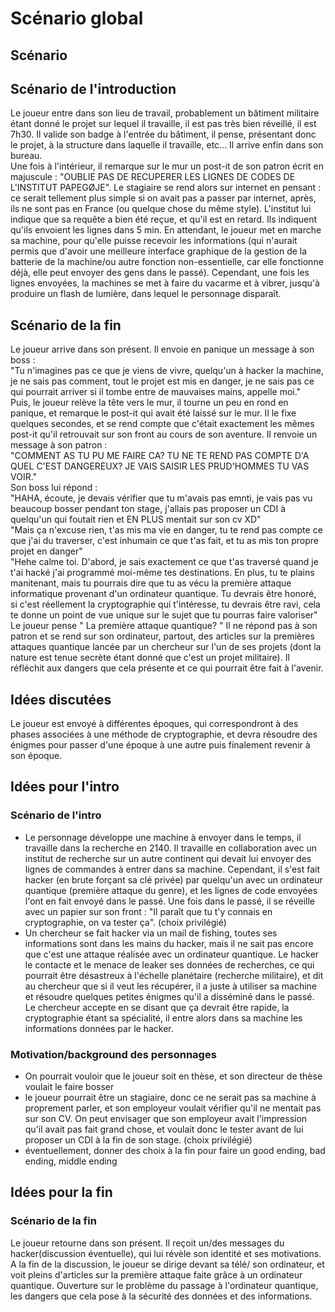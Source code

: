 # Scénario global

## Scénario

## Scénario de l'introduction
Le joueur entre dans son lieu de travail, probablement un bâtiment militaire étant donné le projet sur lequel il travaille, il est pas très bien réveillé, il est 7h30. Il valide son badge à l'entrée du bâtiment, il pense, présentant donc le projet, à la structure dans laquelle il travaille, etc... Il arrive enfin dans son bureau.  
Une fois à l'intérieur, il remarque sur le mur un post-it de son patron écrit en majuscule : "OUBLIE PAS DE RECUPERER LES LIGNES DE CODES DE L'INSTITUT PAPEGØJE". Le stagiaire se rend alors sur internet en pensant : ce serait tellement plus simple si on avait pas a passer par internet, après, ils ne sont pas en France (ou quelque chose du même style). L'institut lui indique que sa requête a bien été reçue, et qu'il est en retard. Ils indiquent qu'ils envoient les lignes dans 5 min. En attendant, le joueur met en marche sa machine, pour qu'elle puisse recevoir les informations (qui n'aurait permis que d'avoir une meilleure interface graphique de la gestion de la batterie de la machine/ou autre fonction non-essentielle, car elle fonctionne déjà, elle peut envoyer des gens dans le passé). Cependant, une fois les lignes envoyées, la machines se met à faire du vacarme et à vibrer, jusqu'à produire un flash de lumière, dans lequel le personnage disparaît.


## Scénario de la fin
Le joueur arrive dans son présent. Il envoie en panique un message à son boss :  
"Tu n'imagines pas ce que je viens de vivre, quelqu'un à hacker la machine, je ne sais pas comment, tout le projet est mis en danger, je ne sais pas ce qui pourrait arriver si il tombe entre de mauvaises mains, appelle moi."  
Puis, le joueur relève la tête vers le mur, il tourne un peu en rond en panique, et remarque le post-it qui avait été laissé sur le mur. Il le fixe quelques secondes, et se rend compte que c'était exactement les mêmes post-it qu'il retrouvait sur son front au cours de son aventure. Il renvoie un message à son patron :  
"COMMENT AS TU PU ME FAIRE CA? TU NE TE REND PAS COMPTE D'A QUEL C'EST DANGEREUX? JE VAIS SAISIR LES PRUD'HOMMES TU VAS VOIR."  
Son boss lui répond :  
"HAHA, écoute, je devais vérifier que tu m'avais pas emnti, je vais pas vu beaucoup bosser pendant ton stage, j'allais pas proposer un CDI à quelqu'un qui foutait rien et EN PLUS mentait sur son cv XD"  
"Mais ça n'excuse rien, t'as mis ma vie en danger, tu te rend pas compte ce que j'ai du traverser, c'est inhumain ce que t'as fait, et tu as mis ton propre projet en danger"  
"Hehe calme toi. D'abord, je sais exactement ce que t'as traversé quand je t'ai hacké j'ai programmé moi-même tes destinations. En plus, tu te plains manitenant, mais tu pourrais dire que tu as vécu la première attaque informatique provenant d'un ordinateur quantique. Tu devrais être honoré, si c'est réellement la cryptographie qui t'intéresse, tu devrais être ravi, cela te donne un point de vue unique sur le sujet que tu pourras faire valoriser"  
Le joueur pense " La première attaque quantique? " Il ne répond pas à son patron et se rend sur son ordinateur, partout, des articles sur la premières attaques quantique lancée par un chercheur sur l'un de ses projets (dont la nature est tenue secrète étant donné que c'est un projet militaire). Il réfléchit aux dangers que cela présente et ce qui pourrait être fait à l'avenir.  

## Idées discutées

Le joueur est envoyé à différentes époques, qui correspondront à des phases associées à une méthode de cryptographie, et devra résoudre des énigmes pour passer d'une époque à une autre puis finalement revenir à son époque.

## Idées pour l'intro

### Scénario de l'intro

+ Le personnage développe une machine à envoyer dans le temps, il travaille dans la recherche en 2140. Il travaille en collaboration avec un institut de recherche sur un autre continent qui devait lui envoyer des lignes de commandes à entrer dans sa machine. Cependant, il s'est fait hacker (en brute forçant sa clé privée) par quelqu'un avec un ordinateur quantique (première attaque du genre), et les lignes de code envoyées l'ont en fait envoyé dans le passé. Une fois dans le passé, il se réveille avec un papier sur son front : "Il paraît que tu t'y connais en cryptographie, on va tester ça". (choix privilégié)
+ Un chercheur se fait hacker via un mail de fishing, toutes ses informations sont dans les mains du hacker, mais il ne sait pas encore que c'est une attaque réalisée avec un ordinateur quantique. Le hacker le contacte et le menace de leaker ses données de recherches, ce qui pourrait être désastreux à l'échelle planétaire (recherche militaire), et dit au chercheur que si il veut les récupérer, il a juste à utiliser sa machine et résoudre quelques petites énigmes qu'il a disséminé dans le passé. Le chercheur accepte en se disant que ça devrait être rapide, la cryptographie étant sa spécialité, il entre alors dans sa machine les informations données par le hacker.

### Motivation/background des personnages

+ On pourrait vouloir que le joueur soit en thèse, et son directeur de thèse voulait le faire bosser
+ le joueur pourrait être un stagiaire, donc ce ne serait pas sa machine à proprement parler, et son employeur voulait vérifier qu'il ne mentait pas sur son CV. On peut envisager que son employeur avait l'impression qu'il avait pas fait grand chose, et voulait donc le tester avant de lui proposer un CDI à la fin de son stage. (choix privilégié)
+ éventuellement, donner des choix à la fin pour faire un good ending, bad ending, middle ending

## Idées pour la fin

### Scénario de la fin
Le joueur retourne dans son présent. Il reçoit un/des messages du hacker(discussion éventuelle), qui lui révèle son identité et ses motivations. A la fin de la discussion, le joueur se dirige devant sa télé/ son ordinateur, et voit pleins d'articles sur la première attaque faite grâce à un ordinateur quantique. Ouverture sur le problème du passage à l'ordinateur quantique, les dangers que cela pose à la sécurité des données et des informations.
